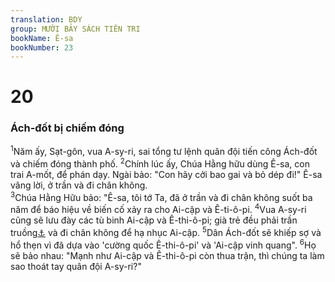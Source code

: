 ```yaml
---
translation: BDY
group: MƯỜI BẢY SÁCH TIÊN TRI
bookName: Ê-sa 
bookNumber: 23
---
```


<div class="title"><h1>20</h1><h3>Ách-đốt bị chiếm đóng</h3></div>
<span class="verse es_20_1"><sup>1</sup>Năm ấy, Sạt-gôn, vua A-sy-ri, sai tổng tư lệnh quân đội tiến công Ách-đốt và chiếm đóng thành phố. </span>
<span class="verse es_20_2"><sup>2</sup>Chính lúc ấy, Chúa Hằng hữu dùng Ê-sa, con trai A-mốt, để phán dạy. Ngài bảo: &#34;Con hãy cởi bao gai và bỏ dép đi!&#34; Ê-sa vâng lời, ở trần và đi chân không.<br/></span>
<span class="verse es_20_3"><sup>3</sup>Chúa Hằng Hữu bảo: &#34;Ê-sa, tôi tớ Ta, đã ở trần và đi chân không suốt ba năm để báo hiệu về biến cố xảy ra cho Ai-cập và Ê-ti-ô-pi. </span>
<span class="verse es_20_4"><sup>4</sup>Vua A-sy-ri cũng sẽ lưu đày các tù binh Ai-cập và Ê-thi-ô-pi; già trẻ đều phải trần truồng<a href="#" data-toggle="tooltip" data-placement="bottom" title="Nt trần truồng lòi móng">⚓</a> và đi chân không để hạ nhục Ai-cập. </span>
<span class="verse es_20_5"><sup>5</sup>Dân Ách-đốt sẽ khiếp sợ và hổ thẹn vì đã dựa vào &#39;cường quốc Ê-thi-ô-pi&#39; và &#39;Ai-cập vinh quang&#34;. </span>
<span class="verse es_20_6"><sup>6</sup>Họ sẽ bảo nhau: &#34;Mạnh như Ai-cập và Ê-thi-ô-pi còn thua trận, thì chúng ta làm sao thoát tay quân đội A-sy-ri?&#34;</span>
